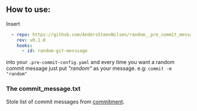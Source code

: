## How to use:
Insert 
```yaml
  - repo: https://github.com/AndersSteenNilsen/random__pre_commit_messages
    rev: v0.1.0
    hooks:
      - id: random-git-messsage
```
into your `.pre-commit-config.yaml` and every time you want a random commit message just put *"random"* as your message. e.g: `commit -m "random"`

### The commit_message.txt
Stole list of commit messages from [commitment](https://github.com/ngerakines/commitment).
